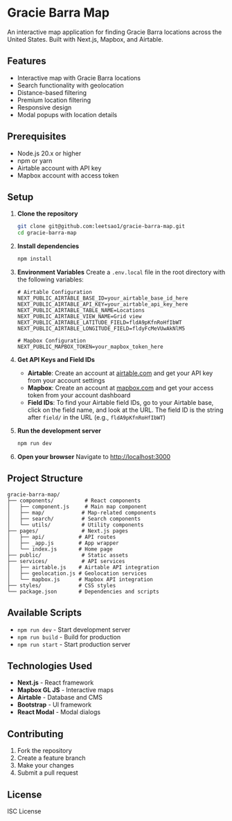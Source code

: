 # Gracie Barra Map

An interactive map application for finding Gracie Barra locations across the United States. Built with Next.js, Mapbox, and Airtable.

## Features

- Interactive map with Gracie Barra locations
- Search functionality with geolocation
- Distance-based filtering
- Premium location filtering
- Responsive design
- Modal popups with location details

## Prerequisites

- Node.js 20.x or higher
- npm or yarn
- Airtable account with API key
- Mapbox account with access token

## Setup

1. **Clone the repository**

   ```bash
   git clone git@github.com:leetsao1/gracie-barra-map.git
   cd gracie-barra-map
   ```

2. **Install dependencies**

   ```bash
   npm install
   ```

3. **Environment Variables**
   Create a `.env.local` file in the root directory with the following variables:

   ```
   # Airtable Configuration
   NEXT_PUBLIC_AIRTABLE_BASE_ID=your_airtable_base_id_here
   NEXT_PUBLIC_AIRTABLE_API_KEY=your_airtable_api_key_here
   NEXT_PUBLIC_AIRTABLE_TABLE_NAME=Locations
   NEXT_PUBLIC_AIRTABLE_VIEW_NAME=Grid view
   NEXT_PUBLIC_AIRTABLE_LATITUDE_FIELD=fldA9pKfnRoHfIbWT
   NEXT_PUBLIC_AIRTABLE_LONGITUDE_FIELD=fldyFcMeVUwAkNlM5

   # Mapbox Configuration
   NEXT_PUBLIC_MAPBOX_TOKEN=your_mapbox_token_here
   ```

4. **Get API Keys and Field IDs**

   - **Airtable**: Create an account at [airtable.com](https://airtable.com) and get your API key from your account settings
   - **Mapbox**: Create an account at [mapbox.com](https://mapbox.com) and get your access token from your account dashboard
   - **Field IDs**: To find your Airtable field IDs, go to your Airtable base, click on the field name, and look at the URL. The field ID is the string after `field/` in the URL (e.g., `fldA9pKfnRoHfIbWT`)

5. **Run the development server**

   ```bash
   npm run dev
   ```

6. **Open your browser**
   Navigate to [http://localhost:3000](http://localhost:3000)

## Project Structure

```
gracie-barra-map/
├── components/          # React components
│   ├── component.js     # Main map component
│   ├── map/            # Map-related components
│   ├── search/         # Search components
│   └── utils/          # Utility components
├── pages/              # Next.js pages
│   ├── api/           # API routes
│   ├── _app.js        # App wrapper
│   └── index.js       # Home page
├── public/             # Static assets
├── services/           # API services
│   ├── airtable.js    # Airtable API integration
│   ├── geolocation.js # Geolocation services
│   └── mapbox.js      # Mapbox API integration
├── styles/            # CSS styles
└── package.json       # Dependencies and scripts
```

## Available Scripts

- `npm run dev` - Start development server
- `npm run build` - Build for production
- `npm run start` - Start production server

## Technologies Used

- **Next.js** - React framework
- **Mapbox GL JS** - Interactive maps
- **Airtable** - Database and CMS
- **Bootstrap** - UI framework
- **React Modal** - Modal dialogs

## Contributing

1. Fork the repository
2. Create a feature branch
3. Make your changes
4. Submit a pull request

## License

ISC License
